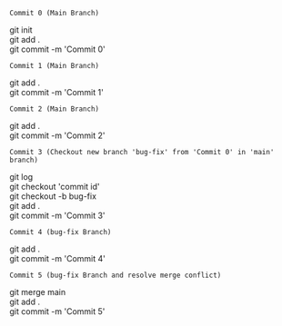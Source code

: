 `Commit 0 (Main Branch)` 

git init <br>
git add . <br>
git commit -m 'Commit 0' <br>

`Commit 1 (Main Branch)`

git add . <br>
git commit -m 'Commit 1'<br>

`Commit 2 (Main Branch)`

git add . <br>
git commit -m 'Commit 2'<br>

`Commit 3 (Checkout new branch 'bug-fix' from 'Commit 0' in 'main' branch)`

git log<br>
git checkout 'commit id'<br>
git checkout -b bug-fix<br>
git add . <br>
git commit -m 'Commit 3'<br>

`Commit 4 (bug-fix Branch)`

git add . <br>
git commit -m 'Commit 4' <br>

`Commit 5 (bug-fix Branch and resolve merge conflict)`

git merge main <br>
git add . <br>
git commit -m 'Commit 5' <br>